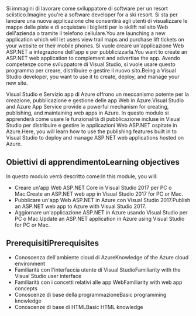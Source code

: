 <span data-ttu-id="690b5-101">Si immagini di lavorare come sviluppatore di software per un resort sciistico.</span><span class="sxs-lookup"><span data-stu-id="690b5-101">Imagine you're a software developer for a ski resort.</span></span> <span data-ttu-id="690b5-102">Si sta per lanciare una nuova applicazione che consentirà agli utenti di visualizzare le mappe delle piste e di acquistare i biglietti per lo skilift nel sito Web dell'azienda o tramite il telefono cellulare.</span><span class="sxs-lookup"><span data-stu-id="690b5-102">You are launching a new application which will let users view trail maps and purchase lift tickets on your website or their mobile phones.</span></span> <span data-ttu-id="690b5-103">Si vuole creare un'applicazione Web ASP.NET a integrazione dell'app e per pubblicizzarla.</span><span class="sxs-lookup"><span data-stu-id="690b5-103">You want to create an ASP.NET web application to complement and advertise the app.</span></span> <span data-ttu-id="690b5-104">Avendo competenze come sviluppatore di Visual Studio, si vuole usare questo programma per creare, distribuire e gestire il nuovo sito.</span><span class="sxs-lookup"><span data-stu-id="690b5-104">Being a Visual Studio developer, you want to use it to create, deploy, and manage your new site.</span></span>

<span data-ttu-id="690b5-105">Visual Studio e Servizio app di Azure offrono un meccanismo potente per la creazione, pubblicazione e gestione delle app Web in Azure.</span><span class="sxs-lookup"><span data-stu-id="690b5-105">Visual Studio and Azure App Service provide a powerful mechanism for creating, publishing, and maintaining web apps in Azure.</span></span> <span data-ttu-id="690b5-106">In questo modulo si apprenderà come usare le funzionalità di pubblicazione incluse in Visual Studio per distribuire e gestire le applicazioni Web ASP.NET ospitate in Azure.</span><span class="sxs-lookup"><span data-stu-id="690b5-106">Here, you will learn how to use the publishing features built in to Visual Studio to deploy and manage ASP.NET web applications hosted on Azure.</span></span>

## <a name="learning-objectives"></a><span data-ttu-id="690b5-107">Obiettivi di apprendimento</span><span class="sxs-lookup"><span data-stu-id="690b5-107">Learning objectives</span></span>

<span data-ttu-id="690b5-108">In questo modulo verrà descritto come:</span><span class="sxs-lookup"><span data-stu-id="690b5-108">In this module, you will:</span></span>

- <span data-ttu-id="690b5-109">Creare un'app Web ASP.NET Core in Visual Studio 2017 per PC o Mac.</span><span class="sxs-lookup"><span data-stu-id="690b5-109">Create an ASP.NET web app in Visual Studio 2017 for PC or Mac.</span></span>
- <span data-ttu-id="690b5-110">Pubblicare un'app Web ASP.NET in Azure con Visual Studio 2017.</span><span class="sxs-lookup"><span data-stu-id="690b5-110">Publish an ASP.NET web app to Azure with Visual Studio 2017.</span></span>
- <span data-ttu-id="690b5-111">Aggiornare un'applicazione ASP.NET in Azure usando Visual Studio per PC o Mac.</span><span class="sxs-lookup"><span data-stu-id="690b5-111">Update an ASP.NET application in Azure using Visual Studio for PC or Mac.</span></span>

## <a name="prerequisites"></a><span data-ttu-id="690b5-112">Prerequisiti</span><span class="sxs-lookup"><span data-stu-id="690b5-112">Prerequisites</span></span>

- <span data-ttu-id="690b5-113">Conoscenza dell'ambiente cloud di Azure</span><span class="sxs-lookup"><span data-stu-id="690b5-113">Knowledge of the Azure cloud environment</span></span>
- <span data-ttu-id="690b5-114">Familiarità con l'interfaccia utente di Visual Studio</span><span class="sxs-lookup"><span data-stu-id="690b5-114">Familiarity with the Visual Studio user interface</span></span>
- <span data-ttu-id="690b5-115">Familiarità con i concetti relativi alle app Web</span><span class="sxs-lookup"><span data-stu-id="690b5-115">Familiarity with web app concepts</span></span>
- <span data-ttu-id="690b5-116">Conoscenze di base della programmazione</span><span class="sxs-lookup"><span data-stu-id="690b5-116">Basic programming knowledge</span></span>
- <span data-ttu-id="690b5-117">Conoscenze di base di HTML</span><span class="sxs-lookup"><span data-stu-id="690b5-117">Basic HTML knowledge</span></span>
